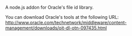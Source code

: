 A node.js addon for Oracle's file id library.

You can download Oracle's tools at the following URL: http://www.oracle.com/technetwork/middleware/content-management/downloads/oit-dl-otn-097435.html